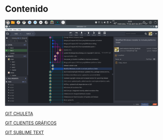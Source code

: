 # Contenido

![GITKRAKEN](gitkraken.png)

[GIT CHULETA](GIT_CHULETA.md)

[GIT CLIENTES GRÁFICOS](GIT_CLIENTES_GRÁFICOS.md)

[GIT SUBLIME TEXT](GIT_SUBLIME_TEXT.md)

